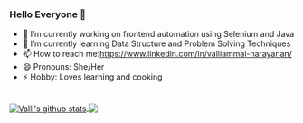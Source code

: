 ### Hello Everyone 👋

<!--
**ValliVignesh/ValliVignesh** is a ✨ _special_ ✨ repository because its `README.md` (this file) appears on your GitHub profile.

Here are some ideas to get you started:
-->
- 🔭 I’m currently working on frontend automation using Selenium and Java
- 🌱 I’m currently learning Data Structure and Problem Solving Techniques
- 📫 How to reach me:https://www.linkedin.com/in/valliammai-narayanan/
- 😄 Pronouns: She/Her
- ⚡ Hobby: Loves learning and cooking 

<br>

<a href="https://github.com/ValliVignesh">
  <img align="center" src="https://github-readme-stats.vercel.app/api?username=ValliVignesh&show_icons=true&count_private=true&hide_border=true&theme=tokyonight" alt="Valli's github stats" />
</a>
<a href="https://github.com/ValliVignesh">
    <img align="center" src="https://github-readme-stats.vercel.app/api/top-langs/?username=ValliVignesh&layout=compact&hide_border=true&hide=Jupyter%20Notebook ,html,Tex&langs_count=8&theme=tokyonight" />
</a>

